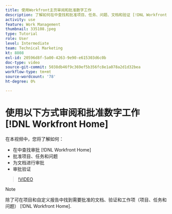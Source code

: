 ```yaml
---
title: 使用Workfront主页审阅和批准数字工作
description: 了解如何在中查找和批准项目、任务、问题、文档和验证 [!DNL Workfront Home].
activity: use
feature: Work Management
thumbnail: 335108.jpeg
type: Tutorial
role: User
level: Intermediate
team: Technical Marketing
kt: 8808
exl-id: 20596d8f-5a00-4263-9e90-e615303d6c0b
doc-type: video
source-git-commit: 5038db46f9c369ef5b356fc8e1a078a2d1d32bea
workflow-type: tm+mt
source-wordcount: '78'
ht-degree: 0%

---
```


# 使用以下方式审阅和批准数字工作 [!DNL Workfront Home]

在本视频中，您将了解如何：

* 在中查找审批 [!DNL Workfront Home]
* 批准项目、任务和问题
* 为文档进行审批
* 审批验证

>[!VIDEO](https://video.tv.adobe.com/v/335108/?quality=12&learn=on)


>[!NOTE]
>
>除了可在项目和自定义报告中找到需要批准的文档、验证和工作项（项目、任务和问题） [!DNL Workfront Home].



<!---
learn more URLS
Approving work
Home area for Reviewers
Guides
Home overview for Reviewers
Issue page overview
--->
